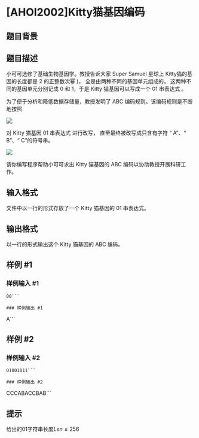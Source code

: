 # [AHOI2002]Kitty猫基因编码

## 题目背景



## 题目描述

小可可选修了基础生物基因学。教授告诉大家 Super Samuel 星球上 Kitty猫的基因的长度都是 2 的正整数次幂 )， 全是由两种不同的基因单元组成的。 这两种不同的基因单元分别记成 0 和 1，于是 Kitty 猫基因可以写成一个 01 串表达式 。

为了便于分析和降低数据存储量，教授发明了 ABC 编码规则。该编码规则是不断地按照

 ![](https://cdn.luogu.com.cn/upload/pic/1679.png) 

对 Kitty 猫基因 01 串表达式 进行改写， 直至最终被改写成只含有字符 “ A”、“ B”、“ C”的符号串。

 ![](https://cdn.luogu.com.cn/upload/pic/1680.png) 

请你编写程序帮助小可可求出 Kitty 猫基因的 ABC 编码以协助教授开展科研工作。


## 输入格式

文件中以一行的形式存放了一个 Kitty 猫基因的 01 串表达式。


## 输出格式

以一行的形式输出这个 Kitty 猫基因的 ABC 编码。


## 样例 #1

### 样例输入 #1
```
00```

### 样例输出 #1

```
A```

## 样例 #2

### 样例输入 #2
```
01001011```

### 样例输出 #2

```
CCCABACCBAB```

## 提示

给出的01字符串长度$Len\leq 256$

